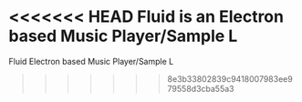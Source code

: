 <<<<<<< HEAD
Fluid is an Electron based Music Player/Sample L
=======
Fluid
Electron based Music Player/Sample L
>>>>>>> 8e3b33802839c9418007983ee979558d3cba55a3
